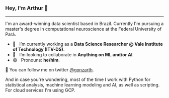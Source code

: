 ### Hey, I'm Arthur 👋

***

I'm an award-winning data scientist based in Brazil. Currently I'm pursuing a master's degree in computational neuroscience at the Federal University of Pará. 

- 🔭 &nbsp; I’m currently working as a **Data Science Researcher @ Vale Institute of Technology (ITV-DS)**.
- 🌱 &nbsp; I’m looking to collaborate in **Anything on ML and/or AI**.
- 😄 &nbsp; Pronouns: **he/him**.

💬  You can follow me on twitter <a href="https://twitter.com/gonzarth">@gonzarth</a>.

And in case you're wondering, most of the time I work with Python for statistical analysis, machine learning modeling and AI, as well as scripting. For cloud services I'm using GCP.
